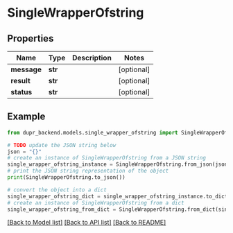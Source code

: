 # SingleWrapperOfstring


## Properties

Name | Type | Description | Notes
------------ | ------------- | ------------- | -------------
**message** | **str** |  | [optional] 
**result** | **str** |  | [optional] 
**status** | **str** |  | [optional] 

## Example

```python
from dupr_backend.models.single_wrapper_ofstring import SingleWrapperOfstring

# TODO update the JSON string below
json = "{}"
# create an instance of SingleWrapperOfstring from a JSON string
single_wrapper_ofstring_instance = SingleWrapperOfstring.from_json(json)
# print the JSON string representation of the object
print(SingleWrapperOfstring.to_json())

# convert the object into a dict
single_wrapper_ofstring_dict = single_wrapper_ofstring_instance.to_dict()
# create an instance of SingleWrapperOfstring from a dict
single_wrapper_ofstring_from_dict = SingleWrapperOfstring.from_dict(single_wrapper_ofstring_dict)
```
[[Back to Model list]](../README.md#documentation-for-models) [[Back to API list]](../README.md#documentation-for-api-endpoints) [[Back to README]](../README.md)


